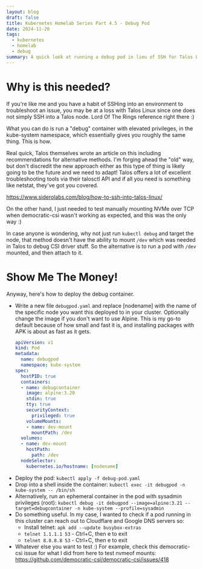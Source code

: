 ```yaml
---
layout: blog
draft: false
title: Kubernetes Homelab Series Part 4.5 - Debug Pod
date: 2024-11-20
tags:
  - kubernetes
  - homelab
  - debug
summary: A quick look at running a debug pod in lieu of SSH for Talos Linux.
---
```

# Why is this needed?
If you're like me and you have a habit of SSHing into an environment to troubleshoot an issue, you may be at a loss with Talos Linux since one does not simply SSH into a Talos node. Lord Of The Rings reference right there :)

What you can do is run a "debug" container with elevated privileges, in the kube-system namespace, which essentially gives you roughly the same thing. This is how.

Real quick, Talos themselves wrote an article on this including recommendations for alternative methods. I'm forging ahead the "old" way, but don't discredit the new approach either as this type of thing is likely going to be the future and we need to adapt! Talos offers a lot of excellent troubleshooting tools via their talosctl API and if all you need is something like netstat, they've got you covered.

https://www.siderolabs.com/blog/how-to-ssh-into-talos-linux/

On the other hand, I just needed to test manually mounting NVMe over TCP when democratic-csi wasn't working as expected, and this was the only way :)

In case anyone is wondering, why not just run `kubectl debug` and target the node, that method doesn't have the ability to mount `/dev` which was needed in Talos to debug CSI driver stuff. So the alternative is to run a pod with `/dev` mounted, and then attach to it.

# Show Me The Money!
Anyway, here's how to deploy the debug container.

- Write a new file `debugpod.yaml` and replace [nodename] with the name of the specific node you want this deployed to in your cluster. Optionally change the image if you don't want to use Alpine. This is my go-to default because of how small and fast it is, and installing packages with APK is about as fast as it gets.
  ```yaml
  apiVersion: v1
  kind: Pod
  metadata:
    name: debugpod
    namespace: kube-system
  spec:
    hostPID: true
    containers:
    - name: debugcontainer
      image: alpine:3.20
      stdin: true
      tty: true
      securityContext:
        privileged: true
      volumeMounts:
      - name: dev-mount
        mountPath: /dev
    volumes:
    - name: dev-mount
      hostPath:
        path: /dev
    nodeSelector:
      kubernetes.io/hostname: [nodename]
  ```
- Deploy the pod: `kubectl apply -f debug-pod.yaml`
- Drop into a shell inside the container: `kubectl exec -it debugpod -n kube-system -- /bin/sh`
- Alternatively, run an ephemeral container in the pod with sysadmin privileges (root): `kubectl debug -it debugpod --image=alpine:3.21 --target=debugcontainer -n kube-system --profile=sysadmin`
- Do something useful. In my case, I wanted to check if a pod running in this cluster can reach out to Cloudflare and Google DNS servers so:
  - Install telnet: `apk add --update busybox-extras`
  - `telnet 1.1.1.1 53` - Ctrl+C, then e to exit
  - `telnet 8.8.8.8 53` - Ctrl+C, then e to exit
- Whatever else you want to test :) For example, check this democratic-csi issue for what I did from here to test nvmeof mounts: https://github.com/democratic-csi/democratic-csi/issues/418